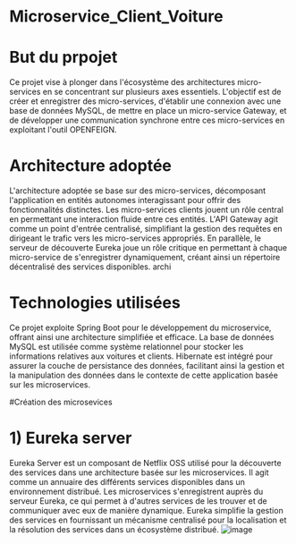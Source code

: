 # Microservice_Client_Voiture
# But du prpojet
Ce projet vise à plonger dans l'écosystème des architectures micro-services en se concentrant sur plusieurs axes essentiels. L'objectif est de créer et enregistrer des micro-services, d'établir une connexion avec une base de données MySQL, de mettre en place un micro-service Gateway, et de développer une communication synchrone entre ces micro-services en exploitant l'outil OPENFEIGN.

# Architecture adoptée
L'architecture adoptée se base sur des micro-services, décomposant l'application en entités autonomes interagissant pour offrir des fonctionnalités distinctes. Les micro-services clients jouent un rôle central en permettant une interaction fluide entre ces entités. L'API Gateway agit comme un point d'entrée centralisé, simplifiant la gestion des requêtes en dirigeant le trafic vers les micro-services appropriés. En parallèle, le serveur de découverte Eureka joue un rôle critique en permettant à chaque micro-service de s'enregistrer dynamiquement, créant ainsi un répertoire décentralisé des services disponibles.
archi

# Technologies utilisées
Ce projet exploite Spring Boot pour le développement du microservice, offrant ainsi une architecture simplifiée et efficace. La base de données MySQL est utilisée comme système relationnel pour stocker les informations relatives aux voitures et clients. Hibernate est intégré pour assurer la couche de persistance des données, facilitant ainsi la gestion et la manipulation des données dans le contexte de cette application basée sur les microservices.

#Création des microsevices
  #  1) Eureka server
    
Eureka Server est un composant de Netflix OSS utilisé pour la découverte des services dans une architecture basée sur les microservices. Il agit comme un annuaire des différents services disponibles dans un environnement distribué. Les microservices s'enregistrent auprès du serveur Eureka, ce qui permet à d'autres services de les trouver et de communiquer avec eux de manière dynamique. Eureka simplifie la gestion des services en fournissant un mécanisme centralisé pour la localisation et la résolution des services dans un écosystème distribué.
![image](https://github.com/najiaokacha/Microservice_Client_Voiture/assets/100485014/47b51b57-821b-4cc7-ac93-5695405992cd)


